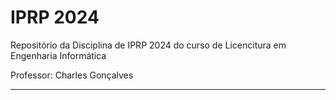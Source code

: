 # IPRP 2024

Repositório da Disciplina de IPRP 2024 do curso de Licencitura em Engenharia Informática 


Professor: Charles Gonçalves

----



